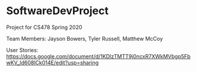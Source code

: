 # SoftwareDevProject
Project for CS478 Spring 2020

Team Members: Jayson Bowers, Tyler Russell, Matthew McCoy

User Stories:
https://docs.google.com/document/d/1KDlzTMTT9j0ncxR7XWkMVbgp5FbwKV_ld608lCk014E/edit?usp=sharing
